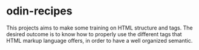 # odin-recipes
This projects aims to make some training on HTML structure and tags.
The desired outcome is to know how to properly use the different tags that 
HTML markup language offers, in order to have a well organized semantic.
